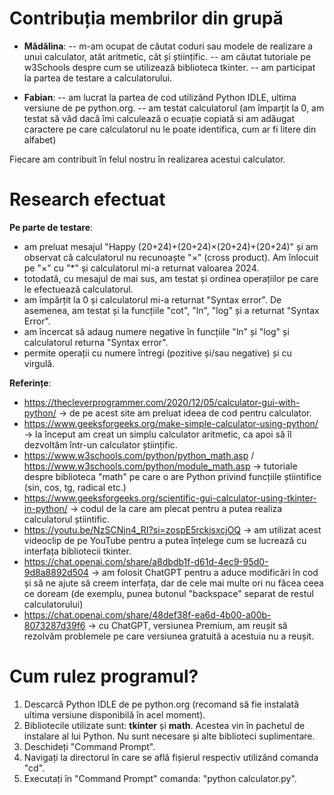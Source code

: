 # Contribuția membrilor din grupă

- **Mădălina**:
-- m-am ocupat de căutat coduri sau modele de realizare a unui calculator, atât aritmetic, cât și științific.
-- am căutat tutoriale pe w3Schools despre cum se utilizează biblioteca tkinter.
-- am participat la partea de testare a calculatorului.

- **Fabian**:
-- am lucrat la partea de cod utilizând Python IDLE, ultima versiune de pe python.org.
-- am testat calculatorul (am împarțit la 0, am testat să văd dacă îmi calculează o ecuație copiată si am adăugat caractere pe care calculatorul nu le poate identifica, cum ar fi litere din alfabet)

Fiecare am contribuit în felul nostru în realizarea acestui calculator.

# Research efectuat

**Pe parte de testare**:
- am preluat mesajul "Happy (20+24)+(20+24)×(20+24)+(20+24)" și am observat că calculatorul nu recunoaște "×" (cross product). Am înlocuit pe "×" cu "*" și calculatorul mi-a returnat valoarea 2024.
- totodată, cu mesajul de mai sus, am testat și ordinea operațiilor pe care le efectuează calculatorul.
- am împărțit la 0 și calculatorul mi-a returnat "Syntax error". De asemenea, am testat și la funcțiile "cot", "ln", "log" și a returnat "Syntax Error".
- am încercat să adaug numere negative în funcțiile "ln" și "log" și calculatorul returna "Syntax error".
- permite operații cu numere întregi (pozitive și/sau negative) și cu virgulă.

**Referințe**:
- https://thecleverprogrammer.com/2020/12/05/calculator-gui-with-python/ -> de pe acest site am preluat ideea de cod pentru calculator.
- https://www.geeksforgeeks.org/make-simple-calculator-using-python/ -> la început am creat un simplu calculator aritmetic, ca apoi să îl dezvoltăm într-un calculator științific.
- https://www.w3schools.com/python/python_math.asp / https://www.w3schools.com/python/module_math.asp -> tutoriale despre biblioteca "math" pe care o are Python privind funcțiile știintifice (sin, cos, tg, radical etc.)
- https://www.geeksforgeeks.org/scientific-gui-calculator-using-tkinter-in-python/ -> codul de la care am plecat pentru a putea realiza calculatorul știintific.
- https://youtu.be/NzSCNjn4_RI?si=zospE5rckisxcjOQ -> am utilizat acest videoclip de pe YouTube pentru a putea înțelege cum se lucrează cu interfața bibliotecii tkinter.
- https://chat.openai.com/share/a8dbdb1f-d61d-4ec9-95d0-9d8a8892d504 -> am folosit ChatGPT pentru a aduce modificări în cod și să ne ajute să creem interfața, dar de cele mai multe ori nu făcea ceea ce doream (de exemplu, punea butonul "backspace" separat de restul calculatorului)
- https://chat.openai.com/share/48def38f-ea6d-4b00-a00b-8073287d39f6 -> cu ChatGPT, versiunea Premium, am reușit să rezolvăm problemele pe care versiunea gratuită a acestuia nu a reușit.

# Cum rulez programul?
1) Descarcă Python IDLE de pe python.org (recomand să fie instalată ultima versiune disponibilă în acel moment).
2) Bibliotecile utilizate sunt: **tkinter** și **math**. Acestea vin în pachetul de instalare al lui Python. Nu sunt necesare și alte biblioteci suplimentare.
3) Deschideți "Command Prompt".
4) Navigați la directorul în care se află fișierul respectiv utilizând comanda "cd".
5) Executați în "Command Prompt" comanda: "python calculator.py".